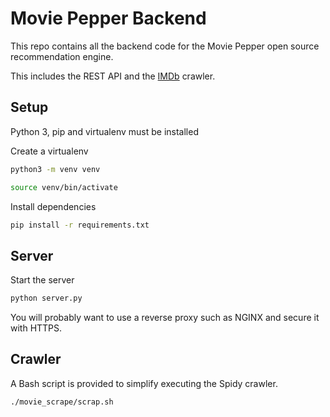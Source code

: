 # Movie Pepper Backend

This repo contains all the backend code for the Movie Pepper open source recommendation engine.

This includes the REST API and the [IMDb](www.imdb.com) crawler.

## Setup

Python 3, pip and virtualenv must be installed

Create a virtualenv

```bash
python3 -m venv venv

source venv/bin/activate
```

Install dependencies

```bash
pip install -r requirements.txt
```

## Server

Start the server

```bash
python server.py
```

You will probably want to use a reverse proxy such as NGINX and secure it with HTTPS.

## Crawler

A Bash script is provided to simplify executing the Spidy crawler.

```bash
./movie_scrape/scrap.sh
```

